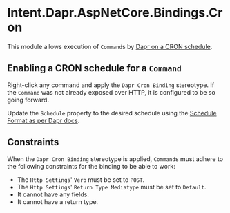 # Intent.Dapr.AspNetCore.Bindings.Cron

This module allows execution of `Command`s by [Dapr on a CRON schedule](https://docs.dapr.io/reference/components-reference/supported-bindings/cron/).

## Enabling a CRON schedule for a `Command`

Right-click any command and apply the `Dapr Cron Binding` stereotype. If the `Command` was not already exposed over HTTP, it is configured to be so going forward.

Update the `Schedule` property to the desired schedule using the [Schedule Format as per Dapr docs](https://docs.dapr.io/reference/components-reference/supported-bindings/cron/#schedule-format).

## Constraints

When the `Dapr Cron Binding` stereotype is applied, `Command`s must adhere to the following constraints for the binding to be able to work:

- The `Http Settings`' `Verb` must be set to `POST`.
- The `Http Settings`' `Return Type Mediatype` must be set to `Default`.
- It cannot have any fields.
- It cannot have a return type.
